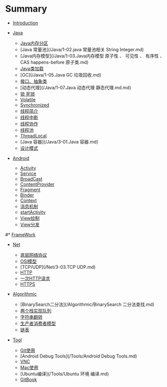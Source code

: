 # Summary

* [Introduction](README.md)

* [Java]()
    - [Java内存分区](/Java/1-01.java内存分区.md)
    - [Java 常量池](/Java/1-02.java 常量池相关 String Integer.md)
    - [Java内存模型](/Java/1-03.Java内存模型  原子性 、 可见性 、 有序性 、CAS happens-before 原子类.md)
    - [Java类加载](/Java/1-04.Java类加载.md)
    - [GC](/Java/1-05.Java GC 垃圾回收.md)
    - [接口、抽象类](/Java/1-06.接口、抽象类.md)
    - [动态代理](/Java/1-07.Java 动态代理 静态代理.md.md)
    - [锁 死锁](/Java/2-01.锁.md)
    - [Volatile](/Java/2-02.Volatile.md)
    - [Synchronized](/Java/2-03.Synchronized.md)
    - [线程简介](/Java/2-04-1.线程分类、状态、创建、阻塞.md)
    - [线程中断](/Java/2-04-2.线程中断.md)
    - [线程协作](/Java/2-04-3.线程间协作.md)
    - [线程池](/Java/2-05.线程池.md)
    - [ThreadLocal](/Java/2-06.ThreadLocal.md)
    - [Java 容器](/Java/3-01.Java 容器.md)
    - [设计模式](/Java/3-02.设计模式.md)


* [Android]()
    - [Activity](/Android/1-01.组件-Activity.md)
    - [Service](/Android/1-02.组件-Service.md)
    - [BroadCast](/Android/1-03.组件-BroadCast.md)
    - [ContentProvider](/Android/1-04.组件-ContentProvider.md)
    - [Fragment](/Android/1-05.组件-Fragment.md)
    - [Binder](/Android/2-01.framework-Binder.md)
    - [Context](/Android/2-02.framework-Context.md)
    - [消息机制](/Android/2-03.framework-Android消息机制.md)
    - [startActivity](/Android/2-04.framework-startActivity流程.md)
    - [View绘制](/Android/3-01.View-绘制流程.md)
    - [View分发](/Android/3-02.View-事件分发.md)


#* [FrameWork]()

* [Net]()
    - [底层网络协议](/Net/3-01.底层网络协议.md) 
    - [OSI模型](/Net/3-02.OSI模型.md)
    - [TCP/UDP](/Net/3-03.TCP UDP.md) 
    - [HTTP](/Net/3-04.HTTP.md)
    - [一次HTTP请求](/Net/3-05.HTTP描述一次网络请求的流程.md) 
    - [HTTPS](/Net/3-06.HTTPS.md)


* [Algorithmic]()
	- [BinarySearch二分法](/Algorithmic/BinarySearch 二分法查找.md)
	- [两个栈实现队列](/Algorithmic/Stack-用两个栈实现队列.md)
	- [字符串翻转](/Algorithmic/String-手写一个字符串翻转.mdd)
	- [生产者消费者模型](/Algorithmic/生产者消费者模型.md)
	- [链表](/Algorithmic/链表.md)
	

        
* [Tool]()
    - [Git使用](/Tools/使用Gitpages发布GitBook.md)
    - [Android Debug Tools](/Tools/Android Debug Tools.md)
    - [VNC](/Tools/VNC使用.md)
    - [Mac使用](/Tools/Mac使用.md)
    - [Ubuntu编译](/Tools/Ubuntu 环境 编译.md)
    - [GitBook](/Tools/使用Gitpages发布GitBook.md)